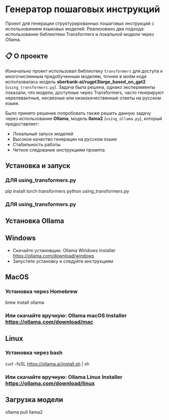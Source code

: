 # Генератор пошаговых инструкций

Проект для генерации структурированных пошаговых инструкций с использованием языковых моделей. 
Реализовано два подхода: использование библиотеки Transformers и локальной модели через Ollama.

## 📋 О проекте

Изначально проект использовал библиотеку `transformers` для доступа к многочисленным предобученным моделям, точнее в моём коде исползовалась модель **sberbank-ai/rugpt3large_based_on_gpt2**  (`using_transformers.py`). Задача была решена, однако эксперименты показали, что модели, доступные через Transformers, часто генерируют нерелевантные, несвязные или низкокачественные ответы на русском языке.

Было принято решение попробовать также решить данную задачу через использование **Ollama**, модель **llama2** (`using_ollama.py`), который предоставляет:
- Локальный запуск моделей
- Высокое качество генерации на русском языке
- Стабильность работы
- Четкое следование инструкциям промпта

## Установка и запуск

### ДЛЯ using_transformers.py
pip install torch transformers
python using_transformers.py

### ДЛЯ using_transformers.py

## Установка Ollama

## Windows
- Скачайте установщик: Ollama Windows Installer https://ollama.com/download/windows
- Запустите установку и следуйте инструкциям

## MacOS
### Установка через Homebrew
brew install ollama
### Или скачайте вручную: Ollama macOS Installer https://ollama.com/download/mac

## Linux
### Установка через bash
curl -fsSL https://ollama.ai/install.sh | sh
### Или скачайте вручную: Ollama Linux Installer https://ollama.com/download/linux


## Загрузка модели
ollama pull llama2
